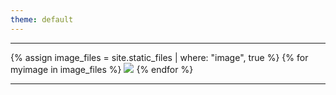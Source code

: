 ```yaml
---
theme: default
---
```


---

<meta name="viewport" content="width=device-width, initial-scale=1">


{% assign image_files = site.static_files | where: "image", true %}
{% for myimage in image_files %}
  <img src="/kilcreggangarage.github.io{{ myimage.path }}?raw=true">
{% endfor %}

<!--
<div class="w3-content w3-display-container">
  <img class="mySlides" src="assets/images/1920x540-1.jpg?raw=true" style="width:100%">
  <img class="mySlides" src="assets/images/1920x540-3.jpg?raw=true" style="width:100%">
  <img class="mySlides" src="assets/images/670x510.png?raw=true" style="width:100%">

  <button class="w3-button w3-black w3-display-left" onclick="plusDivs(-1)">&#10094;</button>
  <button class="w3-button w3-black w3-display-right" onclick="plusDivs(1)">&#10095;</button>
</div>

<script>
var slideIndex = 1;
showDivs(slideIndex);

function plusDivs(n) {
  showDivs(slideIndex += n);
}

function showDivs(n) {
  var i;
  var x = document.getElementsByClassName("mySlides");
  if (n > x.length) {slideIndex = 1}    
  if (n < 1) {slideIndex = x.length}
  for (i = 0; i < x.length; i++) {
     x[i].style.display = "none";  
  }
  x[slideIndex-1].style.display = "block";  
}
</script>
-->

---
